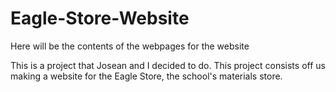 # Eagle-Store-Website
Here will be the contents of the webpages for the website

This is a project that Josean and I decided to do. This project consists off us making a website for the Eagle Store, the school's materials store. 
